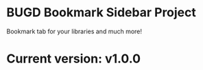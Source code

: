 # BUGD Bookmark Sidebar Project
Bookmark tab for your libraries and much more!

# Current version: v1.0.0
